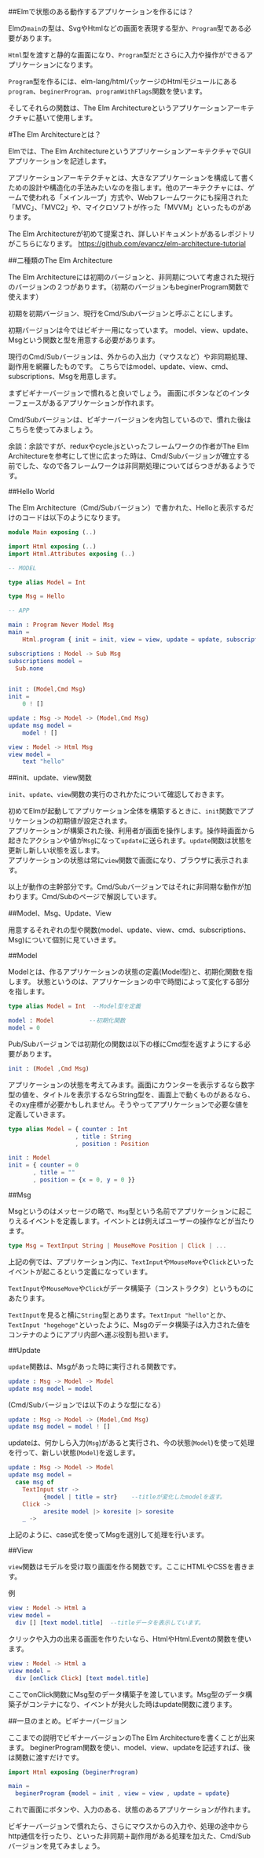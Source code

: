 
##Elmで状態のある動作するアプリケーションを作るには？

Elmの`main`の型は、SvgやHtmlなどの画面を表現する型か、`Program`型である必要があります。

`Html`型を渡すと静的な画面になり、`Program`型だとさらに入力や操作ができるアプリケーションになります。

`Program`型を作るには、elm-lang/htmlパッケージのHtmlモジュールにある`program`、`beginerProgram`、`programWithFlags`関数を使います。

そしてそれらの関数は、The Elm Architectureというアプリケーションアーキテクチャに基いて使用します。

#The Elm Architectureとは？

Elmでは、The Elm ArchitectureというアプリケーションアーキテクチャでGUIアプリケーションを記述します。

アプリケーションアーキテクチャとは、大きなアプリケーションを構成して書くための設計や構造化の手法みたいなのを指します。他のアーキテクチャには、ゲームで使われる「メインループ」方式や、Webフレームワークにも採用された「MVC」、「MVC2」や、マイクロソフトが作った「MVVM」といったものがあります。

The Elm Architectureが初めて提案され、詳しいドキュメントがあるレポジトリがこちらになります。
https://github.com/evancz/elm-architecture-tutorial


##二種類のThe Elm Architecture

The Elm Architectureには初期のバージョンと、非同期について考慮された現行のバージョンの２つがあります。（初期のバージョンもbeginerProgram関数で使えます）

初期を初期バージョン、現行をCmd/Subバージョンと呼ぶことにします。

初期バージョンは今ではビギナー用になっています。
model、view、update、Msgという関数と型を用意する必要があります。

現行のCmd/Subバージョンは、外からの入出力（マウスなど）や非同期処理、副作用を網羅したものです。
こちらではmodel、update、view、cmd、subscriptions、Msgを用意します。

まずビギナーバージョンで慣れると良いでしょう。
画面にボタンなどのインターフェースがあるアプリケーションが作れます。

Cmd/Subバージョンは、ビギナーバージョンを内包しているので、慣れた後はこちらを使ってみましょう。

余談：余談ですが、reduxやcycle.jsといったフレームワークの作者がThe Elm Architectureを参考にして世に広まった時は、Cmd/Subバージョンが確立する前でした、なので各フレームワークは非同期処理についてばらつきがあるようです。


##Hello World

The Elm Architecture（Cmd/Subバージョン）で書かれた、Helloと表示するだけのコードは以下のようになります。

```elm
module Main exposing (..)

import Html exposing (..)
import Html.Attributes exposing (..)

-- MODEL

type alias Model = Int

type Msg = Hello

-- APP

main : Program Never Model Msg
main =
    Html.program { init = init, view = view, update = update, subscriptions = subscriptions }

subscriptions : Model -> Sub Msg
subscriptions model =
  Sub.none


init : (Model,Cmd Msg)
init =
    0 ! []

update : Msg -> Model -> (Model,Cmd Msg)
update msg model =
    model ! []

view : Model -> Html Msg
view model =
    text "hello"
```


##init、update、view関数

`init`、`update`、`view`関数の実行のされかたについて確認しておきます。

初めてElmが起動してアプリケーション全体を構築するときに、`init`関数でアプリケーションの初期値が設定されます。  
アプリケーションが構築された後、利用者が画面を操作します。操作時画面から起きたアクションや値が`Msg`になって`update`に送られます。`update`関数は状態を更新し新しい状態を返します。  
アプリケーションの状態は常に`view`関数で画面になり、ブラウザに表示されます。

以上が動作の主幹部分です。Cmd/Subバージョンではそれに非同期な動作が加わります。Cmd/Subのページで解説しています。

##Model、Msg、Update、View

用意するそれぞれの型や関数(model、update、view、cmd、subscriptions、Msg)について個別に見ていきます。

##Model

Modelとは、作るアプリケーションの状態の定義(Model型)と、初期化関数を指します。
状態というのは、アプリケーションの中で時間によって変化する部分を指します。

```elm
type alias Model = Int  --Model型を定義

model : Model          --初期化関数
model = 0
```

Pub/Subバージョンでは初期化の関数は以下の様にCmd型を返すようにする必要があります。

```elm
init : (Model ,Cmd Msg)
```

アプリケーションの状態を考えてみます。画面にカウンターを表示するなら数字型の値を、タイトルを表示するならString型を、画面上で動くものがあるなら、そのxy座標が必要かもしれません。そうやってアプリケーションで必要な値を定義していきます。

```elm
type alias Model = { counter : Int
                   , title : String
                   , position : Position

init : Model
init = { counter = 0
       , title = ""
       , position = {x = 0, y = 0 }}
```

##Msg

Msgというのはメッセージの略で、`Msg`型という名前でアプリケーションに起こりえるイベントを定義します。イベントとは例えばユーザーの操作などが当たります。

```elm
type Msg = TextInput String | MouseMove Position | Click | ...
```

上記の例では、アプリケーション内に、`TextInput`や`MouseMove`や`Click`といったイベントが起こるという定義になっています。

`TextInput`や`MouseMove`や`Click`がデータ構築子（コンストラクタ）というものにあたります。

`TextInput`を見ると横に`String`型とあります。`TextInput "hello"`とか、`TextInput "hogehoge"`といったように、Msgのデータ構築子は入力された値をコンテナのようにアプリ内部へ運ぶ役割も担います。

##Update

`update`関数は、Msgがあった時に実行される関数です。

```elm
update : Msg -> Model -> Model
update msg model = model
```

(Cmd/Subバージョンでは以下のような型になる）

```elm
update : Msg -> Model -> (Model,Cmd Msg)
update msg model = model ! []
```

updateは、何かしら入力(`Msg`)があると実行され、今の状態(`Model`)を使って処理を行って、新しい状態(`Model`)を返します。


```elm
update : Msg -> Model -> Model
update msg model =
  case msg of
    TextInput str ->
          {model | title = str}    --titleが変化したmodelを返す。
    Click ->
          aresite model |> koresite |> soresite
    _ ->
```

上記のように、case式を使ってMsgを選別して処理を行います。

##View

`view`関数はモデルを受け取り画面を作る関数です。ここにHTMLやCSSを書きます。

例

```elm
view : Model -> Html a
view model =
  div [] [text model.title]  --titleデータを表示しています。

```

クリックや入力の出来る画面を作りたいなら、HtmlやHtml.Eventの関数を使います。

```elm
view : Model -> Html a
view model =
  div [onClick Click] [text model.title]

```

ここでonClick関数にMsg型のデータ構築子を渡しています。Msg型のデータ構築子がコンテナになり、イベントが発火した時はupdate関数に渡ります。


##一旦のまとめ。ビギナーバージョン

ここまでの説明でビギナーバージョンのThe Elm Architectureを書くことが出来ます。
beginerProgram関数を使い、model、view、updateを記述すれば、後は関数に渡すだけです。

```elm
import Html exposing (beginerProgram)

main =
  beginerProgram {model = init , view = view , update = update}

```

これで画面にボタンや、入力のある、状態のあるアプリケーションが作れます。

ビギナーバージョンで慣れたら、さらにマウスからの入力や、処理の途中からhttp通信を行ったり、といった非同期＋副作用がある処理を加えた、Cmd/Subバージョンを見てみましょう。
